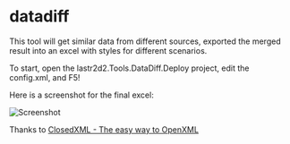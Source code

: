 datadiff
========

This tool will get similar data from different sources, exported the merged result into an excel with styles for different scenarios.

To start, open the lastr2d2.Tools.DataDiff.Deploy project, edit the config.xml, and F5!

Here is a screenshot for the final excel:

![Screenshot](https://raw.githubusercontent.com/lastr2d2/datadiff/master/screenshot.jpg)


Thanks to [ClosedXML - The easy way to OpenXML](http://closedxml.codeplex.com/)